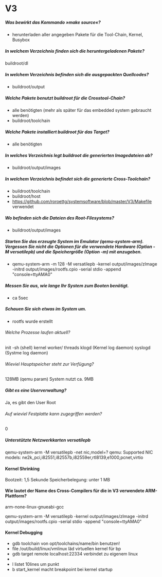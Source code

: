# V3

##### Was bewirkt das Kommando »make source«?
* herunterladen aller angegeben Pakete für die Tool-Chain, Kernel, Busybox

##### In welchem Verzeichnis finden sich die heruntergeladenen Pakete?
buildroot/dl

##### In welchem Verzeichnis befinden sich die ausgepackten Quellcodes?
* buildroot/output

##### Welche Pakete benutzt buildroot für die Crosstool-Chain?
* alle benötigten  (mehr als später für das embedded system gebraucht werden)
* buildroot/toolchain

##### Welche Pakete installiert buildroot für das Target?
* alle benötigten

##### In welches Verzeichnis legt buildroot die generierten Imagedateien ab?
* buildroot/output/images

##### In welchem Verzeichnis befindet sich die generierte Cross-Toolchain?
* buildroot/toolchain
* buildroot/host
* https://github.com/roroettg/systemsoftware/blob/master/V3/Makefile verwendet

##### Wo befinden sich die Dateien des Root-Filesystems? 
* buildroot/output/images

##### Starten Sie das erzeugte System im Emulator (qemu-system-arm). Vergessen Sie nicht die Optionen für die verwendete Hardware (Option -M versatilepb) und die Speichergröße (Option -m) mit anzugeben.
* qemu-system-arm -m 128 -M versatilepb -kernel output/images/zImage -initrd output/images/rootfs.cpio -serial stdio -append "console=ttyAMA0"

    
##### Messen Sie aus, wie lange Ihr System zum Booten benötigt.
* ca 5sec
    
##### Schauen Sie sich etwas im System um.
* rootfs wurde erstellt

###### Welche Prozesse laufen aktuell?
init
-sh (shell)
kernel worker/ threads
klogd (Kernel log daemon)
syslogd (Systme log daemon)


###### Wieviel Hauptspeicher steht zur Verfügung? 
128MB (qemu param)
System nutzt ca. 9MB

##### Gibt es eine Userverwaltung?
Ja, es gibt den User Root


###### Auf wieviel Festplatte kann zugegriffen werden?
0

##### Unterstützte Netzwerkkarten versatilepb
qemu-system-arm -M versatilepb -net nic,model=?
qemu: Supported NIC models: ne2k_pci,i82551,i82557b,i82559er,rtl8139,e1000,pcnet,virtio


#### Kernel Shrinking
Bootzeit: 1,5 Sekunde
Speicherbelegung: unter 1 MB

#### Wie lautet der Name des Cross-Compilers für die in V3 verwendete ARM-Plattform?
arm-none-linux-gnueabi-gcc


qemu-system-arm -M versatilepb -kernel output/images/zImage -initrd output/images/rootfs.cpio -serial stdio -append "console=ttyAMA0"


#### Kernel Debugging
* gdb toolchain von opt/toolchains/name/bin benutzen!
* file /out/build/linux/vmlinux   läd virtuellen kernel für bp
* gdb target remote localhost:22334  verbindet zu eigenem linux
* 
* l listet 10lines um punkt
* b start_kernel macht breakpoint bei kernel startup



